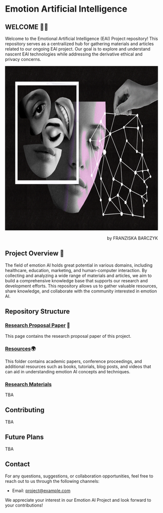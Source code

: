 # Emotion Artificial Intelligence


## WELCOME 👋🏼
Welcome to the Emotional Artificial Intelligence (EAI) Project repository! This repository serves as a centrailized hub for gathering materials and articles related to our ongoing EAI project. Our goal is to explore and understand nascent EAI technologies while addressing the derivative ethical and privacy concerns. 

<p align="center">
  <img src="img-folder/Eai.jpg" alt="FRANZISKA BARCZYK" width="810" height="540">
<!--   <figcaption align="center"></figcaption> -->
</p>
<p align="right" color="LightSlateGray">by FRANZISKA BARCZYK</p>
  


## Project Overview 📍
The field of emotion AI holds great potential in various domains, including healthcare, education, marketing, and human-computer interaction. By collecting and analyzing a wide range of materials and articles, we aim to build a comprehensive knowledge base that supports our research and development efforts. This repository allows us to gather valuable resources, share knowledge, and collaborate with the community interested in emotion AI.


## Repository Structure

### [Research Proposal Paper](Proposal/README.md) 📃
This page contains the research proposal paper of this project.

### [Resources](Resources/README.md)🌍
This folder contains academic papers, conference proceedings, and additional resources such as books, tutorials, blog posts, and videos that can aid in understanding emotion AI concepts and techniques.

### [Research Materials](Materials/README.md)
TBA



## Contributing
TBA


## Future Plans
TBA


## Contact
For any questions, suggestions, or collaboration opportunities, feel free to reach out to us through the following channels:
- Email: [project@example.com](mailto:project@example.com)


<!-- ## License
The materials and articles in this repository are released under the [MIT License](LICENSE.md). Please review the license file for more details.
 -->
We appreciate your interest in our Emotion AI Project and look forward to your contributions!
